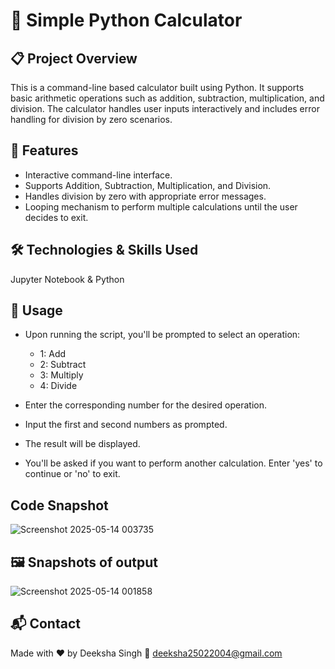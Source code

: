 # 🧮 Simple Python Calculator
## 📋 Project Overview
 This is a command-line based calculator built using Python. It supports basic arithmetic operations such as addition, subtraction, multiplication, and division.
 The calculator handles user inputs interactively and includes error handling for division by zero scenarios.

## 🎯 Features
 - Interactive command-line interface.
 - Supports Addition, Subtraction, Multiplication, and Division.
 - Handles division by zero with appropriate error messages.
 - Looping mechanism to perform multiple calculations until the user decides to exit.
    
## 🛠️ Technologies & Skills Used
 Jupyter Notebook & Python

## 🧾 Usage
 - Upon running the script, you'll be prompted to select an operation:
   - 1: Add
   - 2: Subtract
   - 3: Multiply
   - 4: Divide

 - Enter the corresponding number for the desired operation.
 - Input the first and second numbers as prompted.
 - The result will be displayed.
 - You'll be asked if you want to perform another calculation. Enter 'yes' to continue or 'no' to exit.
## Code Snapshot
 ![Screenshot 2025-05-14 003735](https://github.com/user-attachments/assets/8791fa15-5129-468b-a774-55a5378e11f2)

## 🖼️ Snapshots of output
 ![Screenshot 2025-05-14 001858](https://github.com/user-attachments/assets/9890310a-c918-463d-8f8d-892ba9cf26eb)

## 📬 Contact
Made with ❤️ by Deeksha Singh 📧 deeksha25022004@gmail.com
